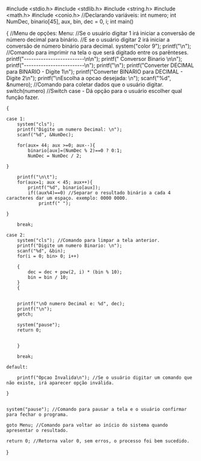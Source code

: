 #include <stdio.h>
#include <stdlib.h>
#include <string.h>
#include <math.h>
#include <conio.h>
//Declarando variáveis:
int numero;
int NumDec, binario[45], aux, bin, dec = 0, i;
int main()


{
//Menu de opções:
Menu:
//Se o usuário digitar 1 irá iniciar a conversão de número decimal para binário.
//E se o usuário digitar 2 irá iniciar a conversão de número binário para decimal.
    system("color 9");
    printf("\n"); //Comando para imprimir na tela o que será digitado entre os parênteses.
    printf("-------------------------\n\n");
    printf("   Conversor Binario     \n\n");
    printf("-------------------------\n");
    printf("\n");
    printf("Converter DECIMAL para BINARIO - Digite 1\n");
    printf("Converter BINARIO para DECIMAL - Digite 2\n");
    printf("\nEscolha a opcao desejada: \n");
    scanf("%d", &numero); //Comando para coletar dados que o usuário digitar.
    switch(numero) //Switch case - Dá opção para o usuário escolher qual função fazer.

    {

    case 1:
        system("cls");
        printf("Digite um numero Decimal: \n");
        scanf("%d", &NumDec);

        for(aux= 44; aux >=0; aux--){
            binario[aux]=(NumDec % 2)==0 ? 0:1;
            NumDec = NumDec / 2;

    }

        printf("\n\t");
        for(aux=1; aux < 45; aux++){
            printf("%d", binario[aux]);
            if((aux%4)==0) //Separar o resultado binário a cada 4 caracteres dar um espaço. exemplo: 0000 0000.
                printf(" ");

    }

        break;

    case 2:
        system("cls"); //Comando para limpar a tela anterior.
        printf("Digite um numero Binario: \n");
        scanf("%d", &bin);
        for(i = 0; bin> 0; i++)

        {
            dec = dec + pow(2, i) * (bin % 10);
            bin = bin / 10;
        }
        {


        printf("\nO numero Decimal e: %d", dec);
        printf("\n");
        getch;

        system("pause");
        return 0;


        }

        break;

    default:

        printf("Opcao Invalida\n"); //Se o usuário digitar um comando que não existe, irá aparecer opção inválida.

    }


    system("pause"); //Comando para pausar a tela e o usuário confirmar para fechar o programa.

    goto Menu; //Comando para voltar ao início do sistema quando apresentar o resultado.

    return 0; //Retorna valor 0, sem erros, o processo foi bem sucedido.


}
